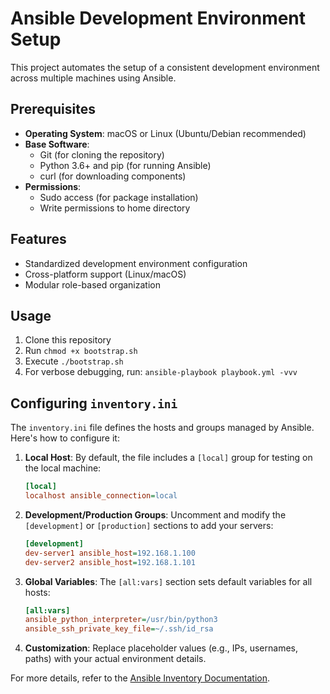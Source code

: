# Ansible Development Environment Setup

This project automates the setup of a consistent development environment across multiple machines using Ansible.

## Prerequisites

- **Operating System**: macOS or Linux (Ubuntu/Debian recommended)
- **Base Software**:
  - Git (for cloning the repository)
  - Python 3.6+ and pip (for running Ansible)
  - curl (for downloading components)
- **Permissions**:
  - Sudo access (for package installation)
  - Write permissions to home directory

## Features

- Standardized development environment configuration
- Cross-platform support (Linux/macOS)
- Modular role-based organization

## Usage

1. Clone this repository
2. Run `chmod +x bootstrap.sh`
3. Execute `./bootstrap.sh`
4. For verbose debugging, run: `ansible-playbook playbook.yml -vvv`

## Configuring `inventory.ini`

The `inventory.ini` file defines the hosts and groups managed by Ansible. Here's how to configure it:

1. **Local Host**: By default, the file includes a `[local]` group for testing on the local machine:

   ```ini
   [local]
   localhost ansible_connection=local
   ```

2. **Development/Production Groups**: Uncomment and modify the `[development]` or `[production]` sections to add your servers:

   ```ini
   [development]
   dev-server1 ansible_host=192.168.1.100
   dev-server2 ansible_host=192.168.1.101
   ```

3. **Global Variables**: The `[all:vars]` section sets default variables for all hosts:

   ```ini
   [all:vars]
   ansible_python_interpreter=/usr/bin/python3
   ansible_ssh_private_key_file=~/.ssh/id_rsa
   ```

4. **Customization**: Replace placeholder values (e.g., IPs, usernames, paths) with your actual environment details.

For more details, refer to the [Ansible Inventory Documentation](https://docs.ansible.com/ansible/latest/user_guide/intro_inventory.html).
